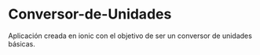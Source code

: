 # Conversor-de-Unidades
Aplicación creada en ionic con el objetivo de ser un conversor de unidades básicas.
